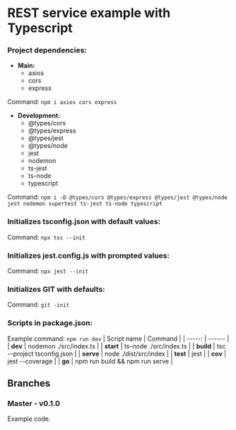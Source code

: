 # REST service example with Typescript
### Project dependencies:

- **Main:**
    - axios
    - cors
    - express

Command: `npm i axios cors express`

- **Development:**
    - @types/cors
    - @types/express
    - @types/jest
    - @types/node 
    - jest
    - nodemon
    - ts-jest
    - ts-node
    - typescript

Command: `npm i -D @types/cors @types/express @types/jest @types/node jest nodemon supertest ts-jest ts-node typescript`

### Initializes tsconfig.json with default values:
Command: `npx tsc --init`

### Initializes jest.config.js with prompted values:
Command: `npx jest --init`

### Initializes GIT with defaults:
Command: `git -init`

### Scripts in package.json:
Example command: `npm run dev`
| Script name | Command |
| -----: | ------ |
| **dev**  | nodemon ./src/index.ts |
| **start**  | ts-node ./src/index.ts |
| **build**  | tsc --project tsconfig.json |
| **serve**  | node ./dist/src/index |
| **test** | jest |
| **cov**  | jest --coverage |
| **go** | npm run build && npm run serve |

## Branches
### Master - v0.1.0
Example code.